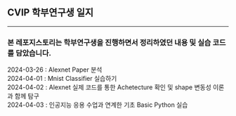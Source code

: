 ## CVIP 학부연구생 일지
---
### 본 레포지스토리는 학부연구생을 진행하면서 정리하였던 내용 및 실습 코드를 담았습니다.


2024-03-26 : Alexnet Paper 분석 </br>
2024-04-01 : Mnist Classifier 실습하기 </br>
2024-04-02 : Alexnet 실제 코드를 통한 Achetecture 확인 및 shape 변동성 이론과 함께 탐구 </br>
2024-04-03 : 인공지능 응용 수업과 연계한 기초 Basic Python 실습 </br>
